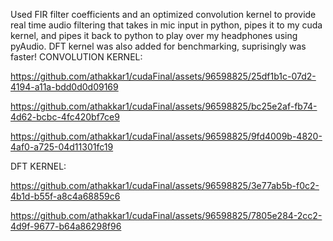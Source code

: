Used FIR filter coefficients and an optimized convolution kernel to provide real time audio filtering that takes in mic input in python, pipes it to my cuda kernel, and pipes it back to python to play over my headphones using pyAudio. DFT kernel was also added for benchmarking, suprisingly was faster!
CONVOLUTION KERNEL:


https://github.com/athakkar1/cudaFinal/assets/96598825/25df1b1c-07d2-4194-a11a-bdd0d0d09169



https://github.com/athakkar1/cudaFinal/assets/96598825/bc25e2af-fb74-4d62-bcbc-4fc420bf7ce9



https://github.com/athakkar1/cudaFinal/assets/96598825/9fd4009b-4820-4af0-a725-04d11301fc19

DFT KERNEL:


https://github.com/athakkar1/cudaFinal/assets/96598825/3e77ab5b-f0c2-4b1d-b55f-a8c4a68859c6



https://github.com/athakkar1/cudaFinal/assets/96598825/7805e284-2cc2-4d9f-9677-b64a86298f96

